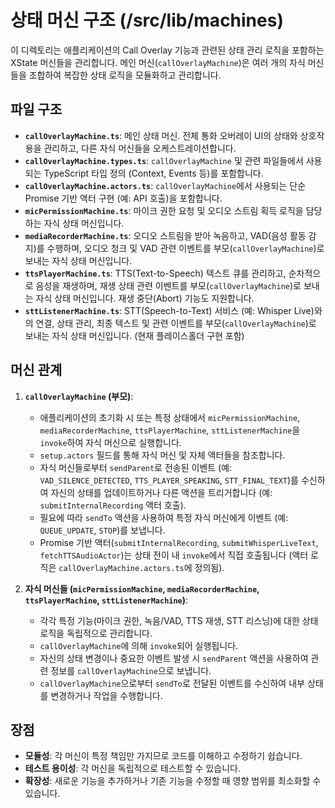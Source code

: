 # 상태 머신 구조 (/src/lib/machines)

이 디렉토리는 애플리케이션의 Call Overlay 기능과 관련된 상태 관리 로직을 포함하는 XState 머신들을 관리합니다. 메인 머신(`callOverlayMachine`)은 여러 개의 자식 머신들을 조합하여 복잡한 상태 로직을 모듈화하고 관리합니다.

## 파일 구조

*   **`callOverlayMachine.ts`**: 메인 상태 머신. 전체 통화 오버레이 UI의 상태와 상호작용을 관리하고, 다른 자식 머신들을 오케스트레이션합니다.
*   **`callOverlayMachine.types.ts`**: `callOverlayMachine` 및 관련 파일들에서 사용되는 TypeScript 타입 정의 (Context, Events 등)를 포함합니다.
*   **`callOverlayMachine.actors.ts`**: `callOverlayMachine`에서 사용되는 단순 Promise 기반 액터 구현 (예: API 호출)을 포함합니다.
*   **`micPermissionMachine.ts`**: 마이크 권한 요청 및 오디오 스트림 획득 로직을 담당하는 자식 상태 머신입니다.
*   **`mediaRecorderMachine.ts`**: 오디오 스트림을 받아 녹음하고, VAD(음성 활동 감지)를 수행하며, 오디오 청크 및 VAD 관련 이벤트를 부모(`callOverlayMachine`)로 보내는 자식 상태 머신입니다.
*   **`ttsPlayerMachine.ts`**: TTS(Text-to-Speech) 텍스트 큐를 관리하고, 순차적으로 음성을 재생하며, 재생 상태 관련 이벤트를 부모(`callOverlayMachine`)로 보내는 자식 상태 머신입니다. 재생 중단(Abort) 기능도 지원합니다.
*   **`sttListenerMachine.ts`**: STT(Speech-to-Text) 서비스 (예: Whisper Live)와의 연결, 상태 관리, 최종 텍스트 및 관련 이벤트를 부모(`callOverlayMachine`)로 보내는 자식 상태 머신입니다. (현재 플레이스홀더 구현 포함)

## 머신 관계

1.  **`callOverlayMachine` (부모)**:
    *   애플리케이션의 초기화 시 또는 특정 상태에서 `micPermissionMachine`, `mediaRecorderMachine`, `ttsPlayerMachine`, `sttListenerMachine`을 `invoke`하여 자식 머신으로 실행합니다.
    *   `setup.actors` 필드를 통해 자식 머신 및 자체 액터들을 참조합니다.
    *   자식 머신들로부터 `sendParent`로 전송된 이벤트 (예: `VAD_SILENCE_DETECTED`, `TTS_PLAYER_SPEAKING`, `STT_FINAL_TEXT`)를 수신하여 자신의 상태를 업데이트하거나 다른 액션을 트리거합니다 (예: `submitInternalRecording` 액터 호출).
    *   필요에 따라 `sendTo` 액션을 사용하여 특정 자식 머신에게 이벤트 (예: `QUEUE_UPDATE`, `STOP`)를 보냅니다.
    *   Promise 기반 액터(`submitInternalRecording`, `submitWhisperLiveText`, `fetchTTSAudioActor`)는 상태 전이 내 `invoke`에서 직접 호출됩니다 (액터 로직은 `callOverlayMachine.actors.ts`에 정의됨).

2.  **자식 머신들 (`micPermissionMachine`, `mediaRecorderMachine`, `ttsPlayerMachine`, `sttListenerMachine`)**:
    *   각각 특정 기능(마이크 권한, 녹음/VAD, TTS 재생, STT 리스닝)에 대한 상태 로직을 독립적으로 관리합니다.
    *   `callOverlayMachine`에 의해 `invoke`되어 실행됩니다.
    *   자신의 상태 변경이나 중요한 이벤트 발생 시 `sendParent` 액션을 사용하여 관련 정보를 `callOverlayMachine`으로 보냅니다.
    *   `callOverlayMachine`으로부터 `sendTo`로 전달된 이벤트를 수신하여 내부 상태를 변경하거나 작업을 수행합니다.

## 장점

*   **모듈성**: 각 머신이 특정 책임만 가지므로 코드를 이해하고 수정하기 쉽습니다.
*   **테스트 용이성**: 각 머신을 독립적으로 테스트할 수 있습니다.
*   **확장성**: 새로운 기능을 추가하거나 기존 기능을 수정할 때 영향 범위를 최소화할 수 있습니다. 